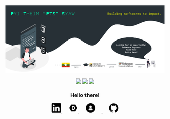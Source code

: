 <img src="https://github.com/ptkpyitheim/ptkpyitheim/blob/master/github_readme_cover.png?raw=true">

<p align="center">
  <img src="https://www.animatedimages.org/data/media/35/animated-eye-image-0012.gif" width="30px">
  <img src="https://www.animatedimages.org/data/media/35/animated-eye-image-0012.gif" width="30px">
  <img src="https://www.animatedimages.org/data/media/35/animated-eye-image-0012.gif" width="30px">
</p>

<h3 align="center">             
  Hello there!
</h3>

<p align="center">
  <a href="https://www.linkedin.com/in/ptkpyitheim/" target="_blank" style="margin-right: 20px;">
   <img src="./linkedin.svg" alt="LinkedIn icon" width="30px">
  </a>
  <a href="http://devpost.com/ptkpyitheim" target="_blank" style="margin-right: 20px;">
   <img src="./devpost.png" alt="DevPost icon" width="30px">
  </a>
  <a href="https://pyitheimkyaw.com/" target="_blank" style="margin-right: 20px;">
   <img src="./personal.png" alt="Personal icon" width="30px" style="margin-right: 20px;">
  </a>
  <a href="https://github.com/ptkpyitheim" target="_blank">
   <img src="./github.svg" alt="GitHub icon" width="30px">
  </a>
</p>
           


<!--
**ptkpyitheim/ptkpyitheim** is a ✨ _special_ ✨ repository because its `README.md` (this file) appears on your GitHub profile.

Here are some ideas to get you started:

- 🔭 I’m currently working on ...
- 🌱 I’m currently learning ...
- 👯 I’m looking to collaborate on ...
- 🤔 I’m looking for help with ...
- 💬 Ask me about ...
- 📫 How to reach me: ...
- 😄 Pronouns: ...
- ⚡ Fun fact: ...
-->
